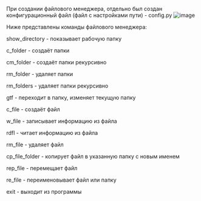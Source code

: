 При создании файлового менеджера, отдельно был создан конфигурационный файл (файл с настройками пути) - config.py
![image](https://user-images.githubusercontent.com/90453727/140779705-29be51fb-49fb-4930-a056-bbc1245f46af.png)

Ниже представлены команды файлового менеджера:

show_directory - показывает рабочую папку

c_folder - создаёт папки

cm_folder - создаёт папки рекурсивно

rm_folder - удаляет папки

rm_folders - удаляет папки рекурсивно

gtf - переходит в папку, изменяет текущую папку

с_file - создаёт файл

w_file - записывает информацию из файла

rdfl - читает информацию из файла

rm_file - удаляет файл

cp_file_folder - копирует файл в указанную папку с новым именем

rep_file - перемещает файл

re_file - переименовывает файл или папку

exit - выходит из программы

